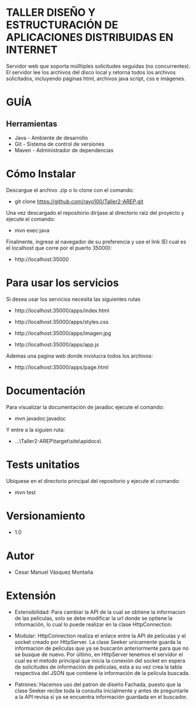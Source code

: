 # TALLER DISEÑO Y ESTRUCTURACIÓN DE APLICACIONES DISTRIBUIDAS EN INTERNET

Servidor web que soporta múlltiples solicitudes seguidas (no concurrentes). El servidor lee los archivos del disco local y retorna todos los archivos solicitados, incluyendo páginas html, archivos java script, css e imágenes.

# GUÍA

## Herramientas

* Java - Ambiente de desarrollo
* Git - Sistema de control de versiones
* Maven - Administrador de dependencias

# Cómo Instalar

Descargue el archivo .zip o lo clone con el comando:

  * git clone https://github.com/rayo100/Taller2-AREP.git

Una vez descargado el repositorio dirijase al directorio raiz del proyecto y ejecute el comando:

  * mvn exec:java

Finalmente, ingrese al navegador de su preferencia y use el link (El cual es el localhost que corre por el puerto 35000):

  * http://localhost:35000

# Para usar los servicios 

Si desea usar los servicios necesita las siguientes rutas

  * http://localhost:35000/apps/index.html

  * http://localhost:35000/apps/styles.css

  * http://localhost:35000/apps/imagen.jpg

  * http://localhost:35000/apps/app.js

Ademas una pagina web donde involucra todos los archivos:

  * http://localhost:35000/apps/page.html

# Documentación

Para visualizar la documentación de javadoc ejecute el comando:

  * mvn javadoc:javadoc

Y entre a la siguien ruta:

  * ...\Taller2-AREP\target\site\apidocs\

# Tests unitatios

Ubíquese en el directorio principal del repositorio y ejecute el comando:

  * mvn test

# Versionamiento

  * 1.0

# Autor

  * Cesar Manuel Vásquez Montaña

# Extensión

  * Extensibilidad: Para cambiar la API de la cual se obtiene la informacion de las peliculas, solo se debe modificar la url donde se optiene la información, lo cual lo puede realizar en la clase HttpConnection.

  * Modular: HttpConnection realiza el enlace entre la API de peliculas y el socket creado por HttpServer. La clase Seeker unicamente guarda la informacion de peliculas que ya se buscarón anteriormente para que no se busque de nuevo. Por último, en HttpServer tenemos el servidor el cual es el metodo principal que inicia la conexión del socket en espera de solicitudes de información de peliculas, esta a su vez crea la tabla respectiva del JSON que contiene la información de la pelicula buscada.

  * Patrones: Hacemos uso del patron de diseño Fachada, puesto que la clase Seeker recibe toda la consulta inicialmente y antes de preguntarle a la API revisa si ya se encuentra información guardada en el buscador.
